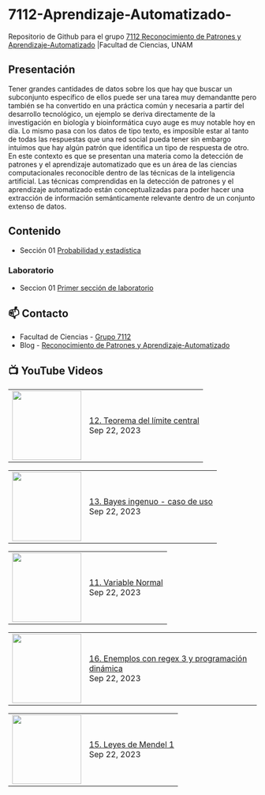 # 7112-Aprendizaje-Automatizado-
Repositorio de Github para el grupo   [7112 Reconocimiento de Patrones y Aprendizaje-Automatizado](https://www.fciencias.unam.mx/docencia/horarios/presentacion/347481) |Facultad de Ciencias, UNAM

## Presentación
Tener grandes cantidades de datos sobre los que hay que buscar un subconjunto específico de ellos puede ser una tarea muy demandantte pero también se ha convertido en una práctica común y necesaria a partir del desarrollo tecnológico, un ejemplo se deriva directamente de la investigación en biología y bioinformática cuyo auge es muy notable hoy en día. Lo mismo pasa con los datos de tipo texto, es imposible estar al tanto de todas las respuestas que una red social pueda tener sin embargo intuimos que hay algún patrón que identifica un tipo de respuesta de otro. En este contexto es que se presentan una materia como la detección de patrones y el aprendizaje automatizado que es un área de las ciencias computacionales reconocible dentro de las técnicas de la inteligencia artificial. Las técnicas comprendidas en la detección de patrones y el aprendizaje automatizado están conceptualizadas para poder hacer una extracción de información semánticamente relevante dentro de un conjunto extenso de datos.

## Contenido
- Sección 01  [Probabilidad y estadística](https://github.com/7122-Aprendizaje-Automatizado/7112-Aprendizaje-Automatizado-/tree/main/Secci%C3%B3n%2001%20Probabilidad%20y%20Estadistica)

### Laboratorio
- Seccion 01  [Primer sección de laboratorio](https://github.com/7122-Aprendizaje-Automatizado/7112-Aprendizaje-Automatizado-/tree/main/Secci%C3%B3n01-Laboratorio)


## 📫 Contacto
- Facultad de Ciencias - [Grupo 7112](https://www.fciencias.unam.mx/docencia/horarios/presentacion/347481)
- Blog - [Reconocimiento de Patrones y Aprendizaje-Automatizado](https://sites.google.com/view/patronesciencias/inicio)

##  📺 	YouTube Videos
<!-- BLOG-POST-LIST:START --><table><tr><td><a href="https://www.youtube.com/watch?v=15c2iyXhcXU"><img width="140px" src="https://i.ytimg.com/vi/15c2iyXhcXU/mqdefault.jpg"></a></td>
<td><a href="https://www.youtube.com/watch?v=15c2iyXhcXU">12. Teorema del límite central</a><br/>Sep 22, 2023</td></tr></table>
<table><tr><td><a href="https://www.youtube.com/watch?v=IoIuNwmPeC8"><img width="140px" src="https://i.ytimg.com/vi/IoIuNwmPeC8/mqdefault.jpg"></a></td>
<td><a href="https://www.youtube.com/watch?v=IoIuNwmPeC8">13. Bayes ingenuo - caso de uso</a><br/>Sep 22, 2023</td></tr></table>
<table><tr><td><a href="https://www.youtube.com/watch?v=vwYgpdfM3KQ"><img width="140px" src="https://i.ytimg.com/vi/vwYgpdfM3KQ/mqdefault.jpg"></a></td>
<td><a href="https://www.youtube.com/watch?v=vwYgpdfM3KQ">11.  Variable Normal</a><br/>Sep 22, 2023</td></tr></table>
<table><tr><td><a href="https://www.youtube.com/watch?v=z8lCVtidWoE"><img width="140px" src="https://i.ytimg.com/vi/z8lCVtidWoE/mqdefault.jpg"></a></td>
<td><a href="https://www.youtube.com/watch?v=z8lCVtidWoE">16. Enemplos con regex 3 y programación dinámica</a><br/>Sep 22, 2023</td></tr></table>
<table><tr><td><a href="https://www.youtube.com/watch?v=hfF496LqTsA"><img width="140px" src="https://i.ytimg.com/vi/hfF496LqTsA/mqdefault.jpg"></a></td>
<td><a href="https://www.youtube.com/watch?v=hfF496LqTsA">15. Leyes de Mendel 1</a><br/>Sep 22, 2023</td></tr></table>
<!-- BLOG-POST-LIST:END -->
